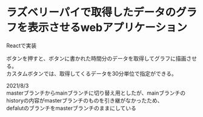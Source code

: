 # ラズベリーパイで取得したデータのグラフを表示させるwebアプリケーション<br>
Reactで実装<br>

ボタンを押すと、ボタンに書かれた時間分のデータを取得してグラフに描画させる。<br>
カスタムボタンでは、取得してくるデータを30分単位で指定ができる。<br>


2021/8/3<br>
masterブランチからmainブランチに切り替え用としたが、mainブランチのhistoryの内容がmasterブランチのものを引き継がなかったため、<br>
defalutのブランチをmasterブランチのままにしている
